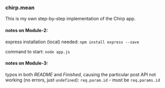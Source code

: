### chirp.mean

This is my own step-by-step implementation of the Chirp app.

#### notes on Module-2:
express installation (local) needed: `npm install express --save`

command to start: `node app.js`


#### notes on Module-3:
typos in both *README* and *Finished*, causing the particular post API not working (no errors, just `undefined`):
`req.param.id` - must be `req.params.id`
